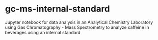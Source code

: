 # gc-ms-internal-standard
Jupyter notebook for data analysis in an Analytical Chemistry Laboratory using Gas Chromatography - Mass Spectrometry to analyze caffeine in beverages using an internal standard
